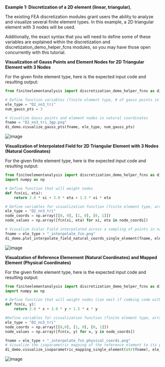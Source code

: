 **Example 1: Discretization of a 2D element (linear, triangular)**,

The existing FEA discretization modules grant users the ability to analyze and visualize several finite element types. In this example, a 2D triangular element with 3 nodes will be used.

Additionally, the exact syntax that you will need to define some of these variables are explained within the discretization and discretization_demo_helper_fcns modules, so you may have those open concurrently with this tutorial.

**Visualization of Gauss Points and Element Nodes for 2D Triangular Element with 3 Nodes**

For the given finite element type, here is the expected input code and resulting output:

```python
from finiteelementanalysis import discretization_demo_helper_fcns as di_demo

# Define function variables (finite element type, # of gauss points in specified element type, plot type for specified element type, and desired file name)
ele_type = "D2_nn3_tri"
num_gauss_pts = 3

# Visualize Gauss points and element nodes in natural coordinates
fname = "D2_nn3_tri_3gp.png"
di_demo.visualize_gauss_pts(fname, ele_type, num_gauss_pts)

```
![image](https://github.com/user-attachments/assets/47c59a26-5171-4994-85ae-675b494831bc)

**Visualization of Interpolated Field for 2D Triangular Element with 3 Nodes (Natural Coordinates)**

For the given finite element type, here is the expected input code and resulting output:

```python
from finiteelementanalysis import discretization_demo_helper_fcns as di_demo
import numpy as np

# Define function that will weight nodes
def fcn(xi, eta):
    return 2.0 * xi + 3.0 * eta + 1.5 * xi * eta

# Define variables for visualization function (finite element type, array contain node coordinates (exact coordinates are user defined), value of the field at each node (using previously defined fcn function), and desired file name)
ele_type = "D2_nn3_tri"
node_coords = np.array([[0, 0], [1, 0], [0, 1]])
node_values = np.array([fcn(xi, eta) for xi, eta in node_coords])

# Visualize Scalar Field interpolated across a sampling of points in natural coordinates
fname = ele_type + "_interpolate_fcn.png"
di_demo.plot_interpolate_field_natural_coords_single_element(fname, ele_type, node_values)
```
![image](https://github.com/user-attachments/assets/3b201a00-85fa-4aa8-85ba-1b7175ab9708)

**Visualzation of Reference Elemement (Natural Coordinates) and Mapped Element (Physical Coordinates)**

For the given finite element type, here is the expected input code and resulting output:

```python
from finiteelementanalysis import discretization_demo_helper_fcns as di_demo
import numpy as np

# Define function that will weight nodes (can omit if combing code with previous step, as fcn is already defined)
def fcn(x, y):
    return 2.0 * x + 3.0 * y + 1.5 * x * y

#Define variables for visualization function (finite element type, array contain node coordinates (exact coordinates are user defined), value of the field at each node (using previously defined fcn function), and desired file name)
ele_type = "D2_nn3_tri"
node_coords = np.array([[0,0], [1, 0], [0, 1]])
node_values = np.array([fcn(x, y) for x, y in node_coords])

fname = ele_type + "_interpolate_fcn_physical_coords.png"
# Visualize the isoparametric mapping of the reference element to its physical shape
di_demo.visualize_isoparametric_mapping_single_element(str(fname), ele_type, node_coords, node_values)
```

![image](https://github.com/user-attachments/assets/c2279f2f-f033-47fb-a1ed-093841c31417)
